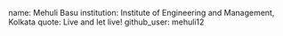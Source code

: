 
name: Mehuli Basu
institution: Institute of Engineering and Management, Kolkata
quote: Live and let live!
github_user: mehuli12

